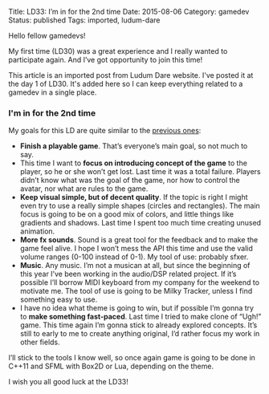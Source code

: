 Title: LD33: I’m in for the 2nd time
Date: 2015-08-06
Category: gamedev
Status: published
Tags: imported, ludum-dare

Hello fellow gamedevs!

My first time (LD30) was a great experience and I really wanted to participate
again. And I’ve got opportunity to join this time!

<!-- PELICAN_END_SUMMARY -->

This article is an imported post from Ludum Dare website. I've posted it
at the day 1 of LD30. It's added here so I can keep everything related to
a gamedev in a single place.


### I'm in for the 2nd time

My goals for this LD are quite similar to the [previous ones][1]:

- **Finish a playable game**. That’s everyone’s main goal, so not much to say.
- This time I want to **focus on introducing concept of the game** to the player,
  so he or she won’t get lost. Last time it was a total failure. Players didn’t
  know what was the goal of the game, nor how to control the avatar, nor what are
  rules to the game.
- **Keep visual simple, but of decent quality**. If the topic is right I might
  even try to use a really simple shapes (circles and rectangles). The main
  focus is going to be on a good mix of colors, and little things like gradients
  and shadows. Last time I spent too much time creating unused animation.
- **More fx sounds**. Sound is a great tool for the feedback and to make the game
  feel alive. I hope I won’t mess the API this time and use the valid volume
  ranges (0-100 instead of 0-1). My tool of use: probably sfxer.
- **Music**. Any music. I’m not a musican at all, but since the beginning of this
  year I’ve been working in the audio/DSP related project. If it’s possible
  I’ll borrow MIDI keyboard from my company for the weekend to motivate me. The
  tool of use is going to be Milky Tracker, unless I find something easy to use.
- I have no idea what theme is going to win, but if possible I’m gonna try to
  **make something fast-paced**. Last time I tried to make clone of “Ugh!” game.
  This time again I’m gonna stick to already explored concepts. It’s still to
  early to me to create anything original, I’d rather focus my work in other
  fields.

I’ll stick to the tools I know well, so once again game is going to be done in
C++11 and SFML with Box2D or Lua, depending on the theme.

I wish you all good luck at the LD33!


[1]: {filename}/articles/03_LD30_part2.md

